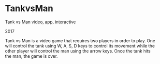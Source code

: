 # TankvsMan

Tank vs Man
video, app, interactive

2017



Tank vs Man is a video game that requires two players in order to play. One will control the tank using W, A, S, D keys to control its movement while the other player will control the man using the arrow keys. Once the tank hits the man, the game is over.  


